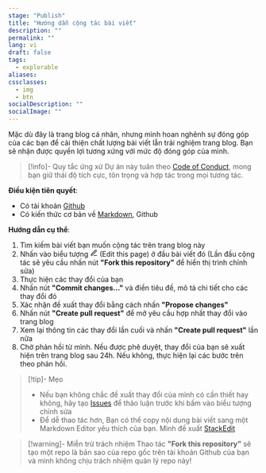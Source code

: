 ```yaml
---
stage: "Publish"
title: "Hướng dẫn cộng tác bài viết"
description: ""
permalink: ""
lang: vi
draft: false
tags:
  - explorable
aliases: 
cssclasses:
  - img
  - btn
socialDescription: ""
socialImage: ""
---
```


Mặc dù đây là trang blog cá nhân, nhưng mình hoan nghênh sự đóng góp của các bạn để cải thiện chất lượng bài viết lẫn trải nghiệm trang blog. Bạn sẽ nhận được quyền lợi tương xứng với mức độ đóng góp của mình.  

> [!info]- Quy tắc ứng xử 
> Dự án này tuân theo [Code of Conduct](https://github.com/PhDoanh/blog/blob/v4/CODE_OF_CONDUCT.md), mong bạn giữ thái độ tích cực, tôn trọng và hợp tác trong mọi tương tác.

**Điều kiện tiên quyết**:
- Có tài khoản [Github](https://github.com/)
- Có kiến thức cơ bản về [Markdown](https://www.markdownguide.org/), Github

**Hướng dẫn cụ thể**:
1. Tìm kiếm bài viết bạn muốn cộng tác trên trang blog này 
2. Nhấn vào biểu tượng <svg xmlns="http://www.w3.org/2000/svg" width="15" height="15" viewBox="0 0 24 24" fill="none" stroke="currentColor" stroke-width="2" stroke-linecap="round" stroke-linejoin="round" class="lucide lucide-pen-line-icon lucide-pen-line"><path d="M12 20h9"/><path d="M16.376 3.622a1 1 0 0 1 3.002 3.002L7.368 18.635a2 2 0 0 1-.855.506l-2.872.838a.5.5 0 0 1-.62-.62l.838-2.872a2 2 0 0 1 .506-.854z"/></svg> (Edit this page) ở đầu bài viết đó (Lần đầu cộng tác sẽ yêu cầu nhấn nút **"Fork this repository"** để hiển thị trình chỉnh sửa)
3. Thực hiện các thay đổi của bạn
4. Nhấn nút **"Commit changes..."** và điền tiêu đề, mô tả chi tiết cho các thay đổi đó
5. Xác nhận đề xuất thay đổi bằng cách nhấn **"Propose changes"**
6. Nhấn nút **"Create pull request"** để mở yêu cầu hợp nhất thay đổi vào trang blog
7. Xem lại thông tin các thay đổi lần cuối và nhấn **"Create pull request"** lần nữa 
8. Chờ phản hồi từ mình. Nếu được phê duyệt, thay đổi của bạn sẽ xuất hiện trên trang blog sau 24h. Nếu không, thực hiện lại các bước trên theo phản hồi.

> [!tip]- Mẹo
> - Nếu bạn không chắc đề xuất thay đổi của mình có cần thiết hay không, hãy tạo [Issues](https://github.com/PhDoanh/content/issues/new?template=feature_request.md) để thảo luận trước khi bấm vào biểu tượng chỉnh sửa
> - Để dễ thao tác hơn, Bạn có thể copy nội dung bài viết sang một Markdown Editor yêu thích của bạn. Mình đề xuất [StackEdit](https://stackedit.io/)

> [!warning]- Miễn trừ trách nhiệm
> Thao tác **"Fork this repository"** sẽ tạo một repo là bản sao của repo gốc trên tài khoản Github của bạn và mình không chịu trách nhiệm quản lý repo này!